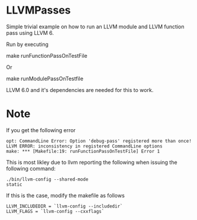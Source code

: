 # LLVMPasses
Simple trivial example on how to run an LLVM module and LLVM function pass using LLVM 6.

Run by executing 

make runFunctionPassOnTestFile

Or 

make runModulePassOnTestfile

LLVM 6.0 and it's dependencies are needed for this to work.

# Note
If you get the following error
```
opt: CommandLine Error: Option 'debug-pass' registered more than once!
LLVM ERROR: inconsistency in registered CommandLine options
make: *** [Makefile:19: runFunctionPassOnTestFile] Error 1
```
This is most likley due to llvm reporting the following when issuing the following command:
```
./bin/llvm-config --shared-mode
static
```
If this is the case, modify the makefile as follows 
```
LLVM_INCLUDEDIR = `llvm-config --includedir`
LLVM_FLAGS = `llvm-config --cxxflags`
```

